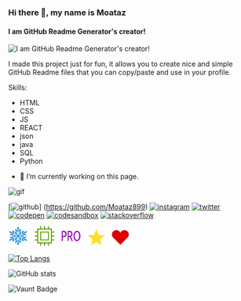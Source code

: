 ### Hi there 👋, my name is Moataz
#### I am GitHub Readme Generator's creator!
![I am GitHub Readme Generator's creator!](https://scontent-hbe1-2.cdninstagram.com/v/t51.2885-19/392930496_3573818402938139_7111301939179609835_n.jpg?stp=dst-jpg_s320x320&_nc_ht=scontent-hbe1-2.cdninstagram.com&_nc_cat=111&_nc_ohc=aoJqtaWMzU4Ab4y1VUL&edm=AOQ1c0wBAAAA&ccb=7-5&oh=00_AfBuPEMF9uBERetyLWY4sLZI5-BLdWaSXLU4co1e7w6dDg&oe=66288B91&_nc_sid=8b3546)

I made this project just for fun, it allows you to create nice and simple GitHub Readme files that you can copy/paste and use in your profile.

Skills:
* HTML
* CSS
* JS
* REACT
* json  
* java
* SQL
* Python 

- 🔭 I’m currently working on this page.
 
<img src="https://media3.giphy.com/media/PjJ1cLHqLEveXysGDB/giphy.webp?cid=790b7611c994p47lst52bs939fni9cq10j0kzd90nlpuamvt&ep=v1_gifs_search&rid=giphy.webp&ct=g" alt="gif" wdith="400" height="150"/>

[<img src='https://cdn.jsdelivr.net/npm/simple-icons@3.0.1/icons/github.svg' alt='github' height='40'>] (https://github.com/Moataz899) [<img src='https://cdn.jsdelivr.net/npm/simple-icons@3.0.1/icons/instagram.svg' alt='instagram' height='40'>](https://www.instagram.com/moataz_dahy/)  [<img src='https://cdn.jsdelivr.net/npm/simple-icons@3.0.1/icons/twitter.svg' alt='twitter' height='40'>](https://twitter.com/MoatazDahy)  [<img src='https://cdn.jsdelivr.net/npm/simple-icons@3.0.1/icons/codepen.svg' alt='codepen' height='40'>](https://codepen.io/inhy)  [<img src='https://cdn.jsdelivr.net/npm/simple-icons@3.0.1/icons/codesandbox.svg' alt='codesandbox' height='40'>](https://codesandbox.io/u/inhy)  [<img src='https://cdn.jsdelivr.net/npm/simple-icons@3.0.1/icons/stackoverflow.svg' alt='stackoverflow' height='40'>](https://stackoverflow.com/users/inhy)  

<a href='https://archiveprogram.github.com/'><img src='https://raw.githubusercontent.com/acervenky/animated-github-badges/master/assets/acbadge.gif' width='40' height='40'></a> <a href='https://docs.github.com/en/developers'><img src='https://raw.githubusercontent.com/acervenky/animated-github-badges/master/assets/devbadge.gif' width='40' height='40'></a> <a href='https://github.com/pricing'><img src='https://raw.githubusercontent.com/acervenky/animated-github-badges/master/assets/pro.gif' width='40' height='40'></a> <a href='https://stars.github.com/'><img src='https://raw.githubusercontent.com/acervenky/animated-github-badges/master/assets/starbadge.gif' width='35' height='35'></a> <a href='https://docs.github.com/en/github/supporting-the-open-source-community-with-github-sponsors'><img src='https://raw.githubusercontent.com/acervenky/animated-github-badges/master/assets/sponsorbadge.gif' width='35' height='35'></a> 
 

[![Top Langs](https://github-readme-stats.vercel.app/api/top-langs/?username=Moataz899)](https://github.com/anuraghazra/github-readme-stats)

![GitHub stats](https://github-readme-stats.vercel.app/api?username=Moataz899&show_icons=true)  

![Vaunt Badge](https://api.vaunt.dev/v1/github/entities/Moataz899/contributions?format=svg&private=false) 






